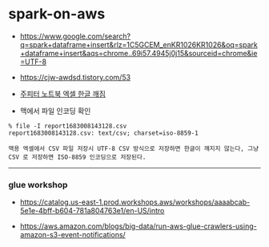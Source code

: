 # spark-on-aws



* https://www.google.com/search?q=spark+dataframe+insert&rlz=1C5GCEM_enKR1026KR1026&oq=spark+dataframe+insert&aqs=chrome..69i57.4945j0j15&sourceid=chrome&ie=UTF-8


* https://cjw-awdsd.tistory.com/53


* [주피터 노트북 엑셀 한글 깨짐](https://todaysdata.tistory.com/5)

* 맥에서 파일 인코딩 확인

```
% file -I report1683008143128.csv
report1683008143128.csv: text/csv; charset=iso-8859-1
```

```
맥용 엑셀에서 CSV 파일 저장시 UTF-8 CSV 방식으로 저장하면 한글이 꺠지지 않는다, 그냥 CSV 로 저장하면 ISO-8859 인코딩으로 저장된다. 
```


---

### glue workshop ###

* https://catalog.us-east-1.prod.workshops.aws/workshops/aaaabcab-5e1e-4bff-b604-781a804763e1/en-US/intro 

* https://aws.amazon.com/blogs/big-data/run-aws-glue-crawlers-using-amazon-s3-event-notifications/
